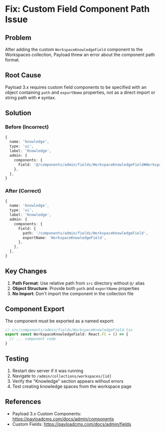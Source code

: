 # Fix: Custom Field Component Path Issue

## Problem
After adding the custom `WorkspaceKnowledgeField` component to the Workspaces collection, Payload threw an error about the component path format.

## Root Cause
Payload 3.x requires custom field components to be specified with an object containing `path` and `exportName` properties, not as a direct import or string path with `#` syntax.

## Solution

### Before (Incorrect)
```typescript
{
  name: 'knowledge',
  type: 'ui',
  label: 'Knowledge',
  admin: {
    components: {
      Field: '@/components/admin/fields/WorkspaceKnowledgeField#WorkspaceKnowledgeField',
    },
  },
}
```

### After (Correct)
```typescript
{
  name: 'knowledge',
  type: 'ui',
  label: 'Knowledge',
  admin: {
    components: {
      Field: {
        path: '/components/admin/fields/WorkspaceKnowledgeField',
        exportName: 'WorkspaceKnowledgeField',
      },
    },
  },
}
```

## Key Changes

1. **Path Format**: Use relative path from `src` directory without `@/` alias
2. **Object Structure**: Provide both `path` and `exportName` properties
3. **No Import**: Don't import the component in the collection file

## Component Export

The component must be exported as a named export:

```typescript
// src/components/admin/fields/WorkspaceKnowledgeField.tsx
export const WorkspaceKnowledgeField: React.FC = () => {
  // ... component code
}
```

## Testing

1. Restart dev server if it was running
2. Navigate to `/admin/collections/workspaces/[id]`
3. Verify the "Knowledge" section appears without errors
4. Test creating knowledge spaces from the workspace page

## References

- Payload 3.x Custom Components: https://payloadcms.com/docs/admin/components
- Custom Fields: https://payloadcms.com/docs/admin/fields
